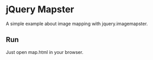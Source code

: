 # jQuery Mapster

A simple example about image mapping with jquery.imagemapster.

## Run

Just open map.html in your browser.
